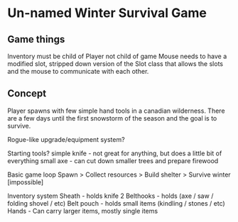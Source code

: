 # Un-named Winter Survival Game

## Game things
Inventory must be child of Player not child of game
Mouse needs to have a modified slot, stripped down version of the Slot class that allows the slots and the mouse to communicate with each other.

## Concept
Player spawns with few simple hand tools in a canadian wilderness. There are a few days until the first snowstorm of the season and the goal is to survive.

Rogue-like upgrade/equipment system?

Starting tools?
    simple knife - not great for anything, but does a little bit of everything
    small axe - can cut down smaller trees and prepare firewood

Basic game loop
    Spawn > Collect resources > Build shelter > Survive winter [impossible]

Inventory system
    Sheath - holds knife
    2 Belthooks - holds (axe / saw / folding shovel / etc)
    Belt pouch - holds small items (kindling / stones / etc)
    Hands - Can carry larger items, mostly single items
